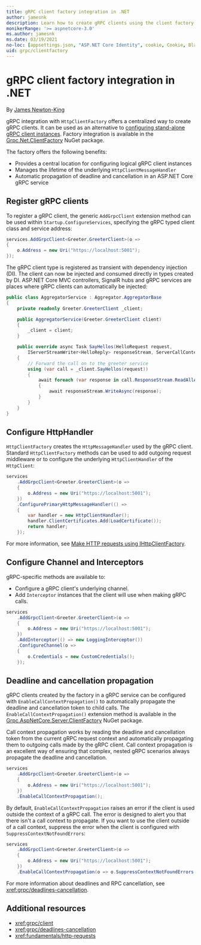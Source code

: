 ```yaml
---
title: gRPC client factory integration in .NET
author: jamesnk
description: Learn how to create gRPC clients using the client factory.
monikerRange: '>= aspnetcore-3.0'
ms.author: jamesnk
ms.date: 03/19/2021
no-loc: [appsettings.json, "ASP.NET Core Identity", cookie, Cookie, Blazor, "Blazor Server", "Blazor WebAssembly", "Identity", "Let's Encrypt", Razor, SignalR]
uid: grpc/clientfactory
---
```

# gRPC client factory integration in .NET

By [James Newton-King](https://twitter.com/jamesnk)

gRPC integration with `HttpClientFactory` offers a centralized way to create gRPC clients. It can be used as an alternative to [configuring stand-alone gRPC client instances](xref:grpc/client). Factory integration is available in the [Grpc.Net.ClientFactory](https://www.nuget.org/packages/Grpc.Net.ClientFactory) NuGet package.

The factory offers the following benefits:

* Provides a central location for configuring logical gRPC client instances
* Manages the lifetime of the underlying `HttpClientMessageHandler`
* Automatic propagation of deadline and cancellation in an ASP.NET Core gRPC service

## Register gRPC clients

To register a gRPC client, the generic `AddGrpcClient` extension method can be used within `Startup.ConfigureServices`, specifying the gRPC typed client class and service address:

```csharp
services.AddGrpcClient<Greeter.GreeterClient>(o =>
{
    o.Address = new Uri("https://localhost:5001");
});
```

The gRPC client type is registered as transient with dependency injection (DI). The client can now be injected and consumed directly in types created by DI. ASP.NET Core MVC controllers, SignalR hubs and gRPC services are places where gRPC clients can automatically be injected:

```csharp
public class AggregatorService : Aggregator.AggregatorBase
{
    private readonly Greeter.GreeterClient _client;

    public AggregatorService(Greeter.GreeterClient client)
    {
        _client = client;
    }

    public override async Task SayHellos(HelloRequest request,
        IServerStreamWriter<HelloReply> responseStream, ServerCallContext context)
    {
        // Forward the call on to the greeter service
        using (var call = _client.SayHellos(request))
        {
            await foreach (var response in call.ResponseStream.ReadAllAsync())
            {
                await responseStream.WriteAsync(response);
            }
        }
    }
}
```

## Configure HttpHandler

`HttpClientFactory` creates the `HttpMessageHandler` used by the gRPC client. Standard `HttpClientFactory` methods can be used to add outgoing request middleware or to configure the underlying `HttpClientHandler` of the `HttpClient`:

```csharp
services
    .AddGrpcClient<Greeter.GreeterClient>(o =>
    {
        o.Address = new Uri("https://localhost:5001");
    })
    .ConfigurePrimaryHttpMessageHandler(() =>
    {
        var handler = new HttpClientHandler();
        handler.ClientCertificates.Add(LoadCertificate());
        return handler;
    });
```

For more information, see [Make HTTP requests using IHttpClientFactory](xref:fundamentals/http-requests).

## Configure Channel and Interceptors

gRPC-specific methods are available to:

* Configure a gRPC client's underlying channel.
* Add `Interceptor` instances that the client will use when making gRPC calls.

```csharp
services
    .AddGrpcClient<Greeter.GreeterClient>(o =>
    {
        o.Address = new Uri("https://localhost:5001");
    })
    .AddInterceptor(() => new LoggingInterceptor())
    .ConfigureChannel(o =>
    {
        o.Credentials = new CustomCredentials();
    });
```

## Deadline and cancellation propagation

gRPC clients created by the factory in a gRPC service can be configured with `EnableCallContextPropagation()` to automatically propagate the deadline and cancellation token to child calls. The `EnableCallContextPropagation()` extension method is available in the [Grpc.AspNetCore.Server.ClientFactory](https://www.nuget.org/packages/Grpc.AspNetCore.Server.ClientFactory) NuGet package.

Call context propagation works by reading the deadline and cancellation token from the current gRPC request context and automatically propagating them to outgoing calls made by the gRPC client. Call context propagation is an excellent way of ensuring that complex, nested gRPC scenarios always propagate the deadline and cancellation.

```csharp
services
    .AddGrpcClient<Greeter.GreeterClient>(o =>
    {
        o.Address = new Uri("https://localhost:5001");
    })
    .EnableCallContextPropagation();
```

By default, `EnableCallContextPropagation` raises an error if the client is used outside the context of a gRPC call. The error is designed to alert you that there isn't a call context to propagate. If you want to use the client outside of a call context, suppress the error when the client is configured with `SuppressContextNotFoundErrors`:

```csharp
services
    .AddGrpcClient<Greeter.GreeterClient>(o =>
    {
        o.Address = new Uri("https://localhost:5001");
    })
    .EnableCallContextPropagation(o => o.SuppressContextNotFoundErrors = true);
```

For more information about deadlines and RPC cancellation, see <xref:grpc/deadlines-cancellation>.

## Additional resources

* <xref:grpc/client>
* <xref:grpc/deadlines-cancellation>
* <xref:fundamentals/http-requests>
